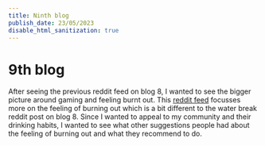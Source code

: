 ```yaml
---
title: Ninth blog 
publish_date: 23/05/2023
disable_html_sanitization: true
---
```


# 9th blog


After seeing the previous reddit feed on blog 8, I wanted to see the bigger picture around gaming and feeling burnt out. This [reddit feed](https://www.reddit.com/r/pcgaming/comments/imz6r8/gaming_burnout/) focusses more on the feeling of burning out which is a bit different to the water break reddit post on blog 8. Since I wanted to appeal to my community and their drinking habits, I wanted to see what other suggestions people had about the feeling of burning out and what they recommend to do. 